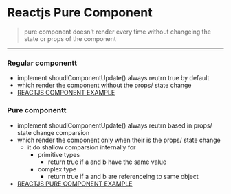 # Reactjs Pure Component 
> pure component doesn't render every time without changeing the state or props of the component 
---

### Regular componentt 
* implement shoudlComponentUpdate() always reutrn true by default 
* which render the component without the props/ state change 
* [REACTJS COMPONENT EXAMPLE ](https://github.com/adarshkumarsingh83/reactjs/tree/master/APPLICATIONS/react-pure-component)


### Pure componentt 
* implement shoudlComponentUpdate() always reutrn based in props/ state change comparsion
* which render the component only when their is the props/ state change 
	*  it do shallow comparsion internally for 
		* primitive types 
			* return true if a and b have the same value 
		* complex type 
			* return true if a and b are referenceing to same object 
* [REACTJS PURE COMPONENT EXAMPLE ](https://github.com/adarshkumarsingh83/reactjs/tree/master/APPLICATIONS/react-pure-component)

